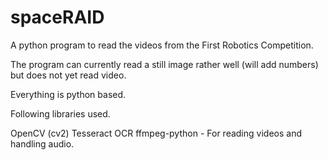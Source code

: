 # spaceRAID

A python program to read the videos from the First Robotics Competition.

The program can currently read a still image rather well (will add numbers) but
does not yet read video.

Everything is python based.

Following libraries used.

OpenCV (cv2)
Tesseract OCR
ffmpeg-python - For reading videos and handling audio.
